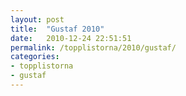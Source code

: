 ```yaml
---
layout: post
title:  "Gustaf 2010"
date:   2010-12-24 22:51:51
permalink: /topplistorna/2010/gustaf/
categories:
- topplistorna
- gustaf
---
```

